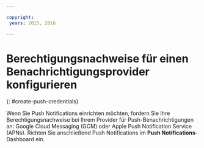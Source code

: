 ```yaml
---

copyright:
 years: 2015, 2016

---
```

# Berechtigungsnachweise für einen Benachrichtigungsprovider konfigurieren
{: #create-push-credentials}

Wenn Sie Push Notifications einrichten möchten, fordern Sie Ihre Berechtigungsnachweise bei Ihrem Provider für Push-Benachrichtigungen an: Google Cloud Messaging (GCM) oder Apple Push Notification Service (APNs). Richten Sie anschließend Push Notifications im **Push Notifications**-Dashboard ein.

